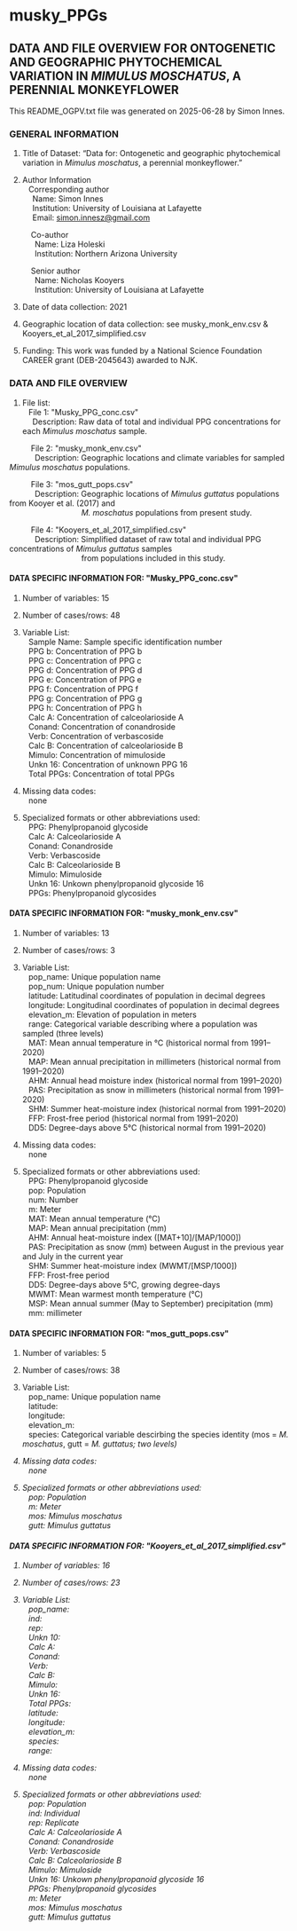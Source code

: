 # musky_PPGs

## DATA AND FILE OVERVIEW FOR ONTOGENETIC AND GEOGRAPHIC PHYTOCHEMICAL VARIATION IN <i>MIMULUS MOSCHATUS</i>, A PERENNIAL MONKEYFLOWER

This README_OGPV.txt file was generated on 2025-06-28 by Simon Innes.

### GENERAL INFORMATION

1. Title of Dataset: “Data for: Ontogenetic and geographic phytochemical variation in <i>Mimulus moschatus</i>, a perennial monkeyflower.”

2. Author Information \
&ensp; Corresponding author \
&emsp; Name: Simon Innes \
&emsp; Institution: University of Louisiana at Lafayette \
&emsp; Email: simon.innesz@gmail.com 

&emsp;&emsp;&ensp; Co-author \
&emsp;&emsp;&ensp;&ensp; Name: Liza Holeski \
&emsp;&emsp;&ensp;&ensp; Institution: Northern Arizona University 

&emsp;&emsp;&ensp; Senior author \
&emsp;&emsp;&ensp;&ensp; Name: Nicholas Kooyers \
&emsp;&emsp;&ensp;&ensp; Institution: University of Louisiana at Lafayette 

3. Date of data collection: 2021

4. Geographic location of data collection: see musky_monk_env.csv & Kooyers_et_al_2017_simplified.csv

5. Funding: This work was funded by a National Science Foundation CAREER grant (DEB-2045643) awarded to NJK.

### DATA AND FILE OVERVIEW

1. File list: \
&ensp; File 1: "Musky_PPG_conc.csv" \
&emsp; Description: Raw data of total and individual PPG concentrations for each <i>Mimulus moschatus</i> sample.

&emsp;&emsp;&ensp; File 2: "musky_monk_env.csv" \
&emsp;&emsp;&ensp;&ensp; Description: Geographic locations and climate variables for sampled <i>Mimulus moschatus</i> populations.

&emsp;&emsp;&ensp; File 3: "mos_gutt_pops.csv" \
&emsp;&emsp;&ensp;&ensp; Description: Geographic locations of <i>Mimulus guttatus</i> populations from Kooyer et al. (2017) and \
&emsp;&emsp;&ensp;&ensp;&ensp;&ensp;&ensp;&ensp;&ensp;&ensp;&ensp;&ensp;&ensp;&ensp;&ensp;&ensp; <i>M. moschatus</i> populations from present study.

&emsp;&emsp;&ensp; File 4: "Kooyers_et_al_2017_simplified.csv" \
&emsp;&emsp;&ensp;&ensp; Description: Simplified dataset of raw total and individual PPG concentrations of <i>Mimulus guttatus</i> samples \
&emsp;&emsp;&ensp;&ensp;&ensp;&ensp;&ensp;&ensp;&ensp;&ensp;&ensp;&ensp;&ensp;&ensp;&ensp;&ensp; from populations included in this study.


#### DATA SPECIFIC INFORMATION FOR: "Musky_PPG_conc.csv"

1. Number of variables: 15

2. Number of cases/rows: 48

3. Variable List: \
&ensp; Sample Name: Sample specific identification number \
&ensp; PPG b: Concentration of PPG b \
&ensp; PPG c: Concentration of PPG c \
&ensp; PPG d: Concentration of PPG d \
&ensp; PPG e: Concentration of PPG e \
&ensp; PPG f: Concentration of PPG f \
&ensp; PPG g: Concentration of PPG g \
&ensp; PPG h: Concentration of PPG h \
&ensp; Calc A: Concentration of calceolarioside A \
&ensp; Conand: Concentration of conandroside \
&ensp; Verb: Concentration of verbascoside \
&ensp; Calc B: Concentration of calceolarioside B \
&ensp; Mimulo: Concentration of mimuloside \
&ensp; Unkn 16: Concentration of unknown PPG 16 \
&ensp; Total PPGs: Concentration of total PPGs

4. Missing data codes: \
&ensp; none

5. Specialized formats or other abbreviations used: \
&ensp; PPG: Phenylpropanoid glycoside \
&ensp; Calc A: Calceolarioside A \
&ensp; Conand: Conandroside \
&ensp; Verb: Verbascoside \
&ensp; Calc B: Calceolarioside B \
&ensp; Mimulo: Mimuloside \
&ensp; Unkn 16: Unkown phenylpropanoid glycoside 16 \
&ensp; PPGs: Phenylpropanoid glycosides


#### DATA SPECIFIC INFORMATION FOR: "musky_monk_env.csv"

1. Number of variables: 13

2. Number of cases/rows: 3

3. Variable List: \
&ensp; pop_name: Unique population name \
&ensp; pop_num: Unique population number \
&ensp; latitude: Latitudinal coordinates of population in decimal degrees \
&ensp; longitude: Longitudinal coordinates of population in decimal degrees \
&ensp; elevation_m: Elevation of population in meters \
&ensp; range: Categorical variable describing where a population was sampled (three levels) \
&ensp; MAT: Mean annual temperature in °C (historical normal from 1991–2020) \
&ensp; MAP: Mean annual precipitation in millimeters (historical normal from 1991–2020) \
&ensp; AHM: Annual head moisture index (historical normal from 1991–2020) \
&ensp; PAS: Precipitation as snow in millimeters (historical normal from 1991–2020) \
&ensp; SHM: Summer heat-moisture index (historical normal from 1991–2020) \
&ensp; FFP: Frost-free period (historical normal from 1991–2020) \
&ensp; DD5: Degree-days above 5°C (historical normal from 1991–2020)

5. Missing data codes: \
&ensp; none

6. Specialized formats or other abbreviations used: \
&ensp; PPG: Phenylpropanoid glycoside \
&ensp; pop: Population \
&ensp; num: Number \
&ensp; m: Meter \
&ensp; MAT: Mean annual temperature (°C) \
&ensp; MAP: Mean annual precipitation (mm) \
&ensp; AHM: Annual heat-moisture index ([MAT+10]/[MAP/1000]) \
&ensp; PAS: Precipitation as snow (mm) between August in the previous year and July in the current year \
&ensp; SHM: Summer heat-moisture index (MWMT/[MSP/1000])\
&ensp; FFP: Frost-free period \
&ensp; DD5: Degree-days above 5°C, growing degree-days \
&ensp; MWMT: Mean warmest month temperature (°C) \
&ensp; MSP: Mean annual summer (May to September) precipitation (mm) \
&ensp; mm: millimeter


#### DATA SPECIFIC INFORMATION FOR: "mos_gutt_pops.csv"

1. Number of variables: 5

2. Number of cases/rows: 38

3. Variable List: \
&ensp; pop_name: Unique population name \
&ensp; latitude: \
&ensp; longitude: \
&ensp; elevation_m: \
&ensp; species: Categorical variable descirbing the species identity (mos = <i>M. moschatus</i>, gutt = <i>M. guttatus<i>; two levels)

5. Missing data codes: \
&ensp; none

6. Specialized formats or other abbreviations used: \
&ensp; pop: Population \
&ensp; m: Meter \
&ensp; mos: <i>Mimulus moschatus</i> \
&ensp; gutt: <i>Mimulus guttatus</i>


#### DATA SPECIFIC INFORMATION FOR: "Kooyers_et_al_2017_simplified.csv"

1. Number of variables: 16

2. Number of cases/rows: 23

3. Variable List: \
&ensp; pop_name: \
&ensp; ind: \
&ensp; rep: \
&ensp; Unkn 10: \
&ensp; Calc A: \
&ensp; Conand: \
&ensp; Verb: \
&ensp; Calc B: \
&ensp; Mimulo: \
&ensp; Unkn 16: \
&ensp; Total PPGs: \
&ensp; latitude: \
&ensp; longitude: \
&ensp; elevation_m: \
&ensp; species: \
&ensp; range:


5. Missing data codes: \
&ensp; none

6. Specialized formats or other abbreviations used: \
&ensp; pop: Population \
&ensp; ind: Individual \
&ensp; rep: Replicate \
&ensp; Calc A: Calceolarioside A \
&ensp; Conand: Conandroside \
&ensp; Verb: Verbascoside \
&ensp; Calc B: Calceolarioside B \
&ensp; Mimulo: Mimuloside \
&ensp; Unkn 16: Unkown phenylpropanoid glycoside 16 \
&ensp; PPGs: Phenylpropanoid glycosides \
&ensp; m: Meter \
&ensp; mos: <i>Mimulus moschatus</i> \
&ensp; gutt: <i>Mimulus guttatus</i>

